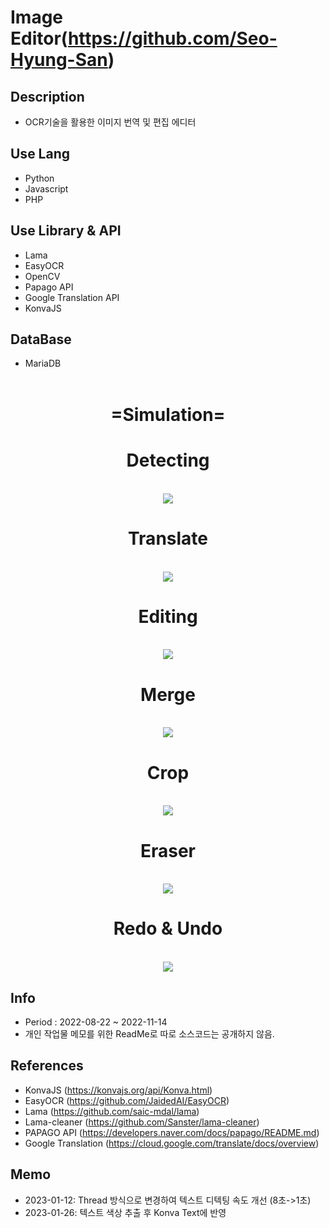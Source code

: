 # Image Editor(<https://github.com/Seo-Hyung-San>)


## Description

- OCR기술을 활용한 이미지 번역 및 편집 에디터

## Use Lang

- Python
- Javascript
- PHP

## Use Library & API

- Lama
- EasyOCR
- OpenCV
- Papago API
- Google Translation API
- KonvaJS

## DataBase

- MariaDB
<br><br>
<div align="center">

# =Simulation=
  
</div>

<div align="center">

# Detecting
<br>
<img src="https://user-images.githubusercontent.com/104816477/204208796-80403561-b4fa-43a7-a15e-a9b61fbd78c1.gif">

# Translate
<br>
<img src="https://user-images.githubusercontent.com/104816477/209915016-76075e1f-79ef-4c70-9e3d-be8f43fd3135.gif">

# Editing
<br>
<img src="https://user-images.githubusercontent.com/104816477/204208814-415c0334-1708-4569-b802-6156a4487a87.gif">

# Merge
<br>
<img src="https://user-images.githubusercontent.com/104816477/204208821-499c2dd8-d379-4c9f-acd5-0524a616794b.gif">

# Crop
<br>
<img src="https://user-images.githubusercontent.com/104816477/204208828-c5dd6eaf-e7f1-4dc7-808c-f27e6eb57940.gif">

# Eraser
<br>
<img src="https://user-images.githubusercontent.com/104816477/209915019-9ffaaeeb-91f2-458f-a448-c945f2a8060e.gif">

# Redo & Undo
<br>
<img src="https://user-images.githubusercontent.com/104816477/204208835-f14eb7a9-ee83-45a4-b3cf-f1b2fe117ff1.gif">

</div>

## Info

- Period : 2022-08-22 ~ 2022-11-14
- 개인 작업물 메모를 위한 ReadMe로 따로 소스코드는 공개하지 않음.

## References

- KonvaJS (<https://konvajs.org/api/Konva.html>)
- EasyOCR (<https://github.com/JaidedAI/EasyOCR>)
- Lama (<https://github.com/saic-mdal/lama>)
- Lama-cleaner (<https://github.com/Sanster/lama-cleaner>)
- PAPAGO API (<https://developers.naver.com/docs/papago/README.md>)
- Google Translation (<https://cloud.google.com/translate/docs/overview>)

## Memo
- 2023-01-12: Thread 방식으로 변경하여 텍스트 디텍팅 속도 개선 (8초->1초)
- 2023-01-26: 텍스트 색상 추출 후 Konva Text에 반영
